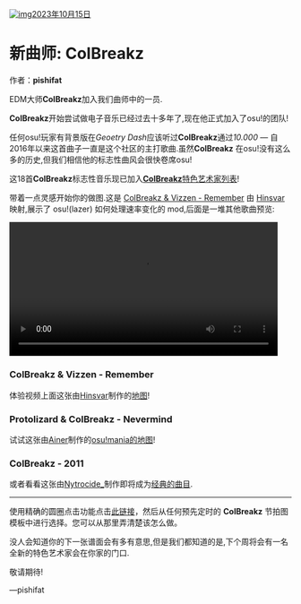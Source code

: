 [![img](https://i.ppy.sh/e3296310a03bb9cdcbeacfc483e6768ed1fb264c/68747470733a2f2f6173736574732e7070792e73682f617274697374732f3338342f6865616465722e6a7067)2023年10月15日](https://osu.ppy.sh/home/news/2023-10-15-new-featured-artist-colbreakz)

# 新曲师: ColBreakz

作者：**pishifat**

EDM大师**ColBreakz**加入我们曲师中的一员.

**ColBreakz**开始尝试做电子音乐已经过去十多年了,现在他正式加入了osu!的团队!

任何osu!玩家有背景版在*Geoetry Dash*应该听过**ColBreakz**通过*10.000* — 自2016年以来这首曲子一直是这个社区的主打歌曲.虽然**ColBreakz** 在osu!没有这么多的历史,但我们相信他的标志性曲风会很快卷席osu!

这18首**ColBreakz**标志性音乐现已加入[**ColBreakz**特色艺术家列表](https://osu.ppy.sh/beatmaps/artists/384)!

带着一点灵感开始你的做图.这是 [ColBreakz & Vizzen - Remember](https://osu.ppy.sh/beatmapsets/2052201) 由 [Hinsvar](https://osu.ppy.sh/users/1249323) 映射,展示了 osu!(lazer) 如何处理速率变化的 mod,后面是一堆其他歌曲预览:

<video width="95%" controls="" style="box-sizing: border-box; display: inline-block; vertical-align: baseline; max-width: 100%;" src="https://assets.ppy.sh/artists/384/release_showcase.mp4?1"></video>

### ColBreakz & Vizzen - Remember

体验视频上面这张由[Hinsvar](https://osu.ppy.sh/users/1249323)制作的[地图](https://osu.ppy.sh/beatmapsets/2052201)!

<audio><source src="https://assets.ppy.sh/artists/384/Remember/ColBreakz%20_%20Vizzen%20-%20Remember.mp3" type="audio/mpeg">Your browser does not support the audio element.</audio>

### Protolizard & ColBreakz - Nevermind

试试这张由[Ainer](https://osu.ppy.sh/users/13371424)制作的[osu!mania的地图](https://osu.ppy.sh/beatmapsets/2072833)!

<audio><source src="https://assets.ppy.sh/artists/384/Nevermind/Protolizard%20_%20ColBreakz%20-%20Nevermind.mp3" type="audio/mpeg">Your browser does not support the audio element.</audio>

### ColBreakz - 2011

或者看看这张由[Nytrocide_](https://osu.ppy.sh/users/11327918)制作即将成为[经典的曲目](https://osu.ppy.sh/beatmapsets/2074103#osu/4341425).

<audio><source src="https://assets.ppy.sh/artists/384/2011/ColBreakz%20-%202011.mp3" type="audio/mpeg">Your browser does not support the audio element.</audio>

------

使用精确的圆圈点击功能点击[此链接](https://osu.ppy.sh/beatmaps/artists/384)，然后从任何预先定时的 **ColBreakz** 节拍图模板中进行选择。您可以从那里弄清楚该怎么做。

没人会知道你的下一张谱面会有多有意思,但是我们都知道的是,下个周将会有一名全新的特色艺术家会在你家的门口.

敬请期待!

—pishifat